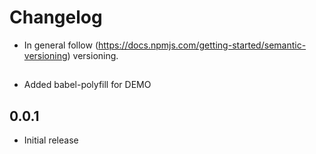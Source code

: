 # Changelog

* In general follow (https://docs.npmjs.com/getting-started/semantic-versioning) versioning.

## <next>
* Added babel-polyfill for DEMO

## 0.0.1
* Initial release
